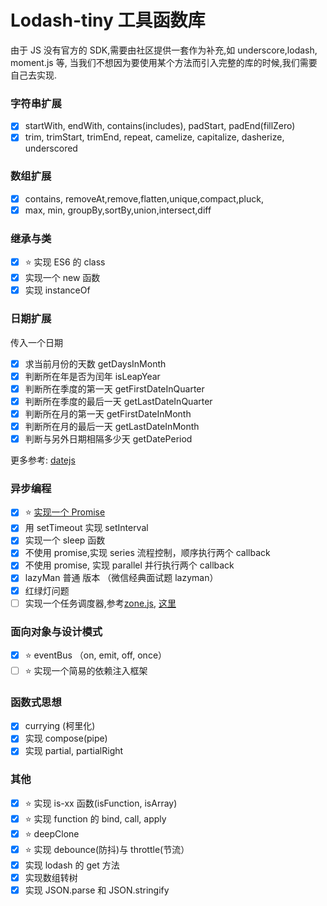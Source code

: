 # Lodash-tiny 工具函数库

由于 JS 没有官方的 SDK,需要由社区提供一套作为补充,如 underscore,lodash, moment.js 等, 当我们不想因为要使用某个方法而引入完整的库的时候,我们需要自己去实现.

### 字符串扩展

- [x] startWith, endWith, contains(includes), padStart, padEnd(fillZero)
- [x] trim, trimStart, trimEnd, repeat, camelize, capitalize, dasherize, underscored

### 数组扩展

- [x] contains, removeAt,remove,flatten,unique,compact,pluck,
- [x] max, min, groupBy,sortBy,union,intersect,diff

### 继承与类

- [x] ⭐ 实现 ES6 的 class
- [x] 实现一个 new 函数
- [x] 实现 instanceOf

### 日期扩展

传入一个日期

- [x] 求当前月份的天数 getDaysInMonth
- [x] 判断所在年是否为闰年 isLeapYear
- [x] 判断所在季度的第一天 getFirstDateInQuarter
- [x] 判断所在季度的最后一天 getLastDateInQuarter
- [x] 判断所在月的第一天 getFirstDateInMonth
- [x] 判断所在月的最后一天 getLastDateInMonth
- [x] 判断与另外日期相隔多少天 getDatePeriod

更多参考: [datejs](https://www.npmjs.com/package/datejs)

### 异步编程

- [x] ⭐ [实现一个 Promise](https://github.com/chenxiaoyao6228/js-rocks/tree/feat-promise/js-related/promise-tiny)
- [x] 用 setTimeout 实现 setInterval
- [x] 实现一个 sleep 函数
- [x] 不使用 promise,实现 series 流程控制，顺序执行两个 callback
- [x] 不使用 promise, 实现 parallel 并行执行两个 callback
- [x] lazyMan 普通 版本 （微信经典面试题 lazyman）
- [x] 红绿灯问题
- [ ] 实现一个任务调度器,参考[zone.js](https://www.youtube.com/watch?v=3IqtmUscE_U&t=150s&ab_channel=ng-conf), [这里](https://blog.csdn.net/github_39212680/article/details/73410009)

### 面向对象与设计模式

- [x] ⭐ eventBus （on, emit, off, once）
- [ ] ⭐ 实现一个简易的依赖注入框架

### 函数式思想

- [x] currying (柯里化)
- [x] 实现 compose(pipe)
- [x] 实现 partial, partialRight

### 其他

- [x] ⭐ 实现 is-xx 函数(isFunction, isArray)
- [x] ⭐ 实现 function 的 bind, call, apply
- [x] ⭐ deepClone
- [x] ⭐ 实现 debounce(防抖)与 throttle(节流）
- [x] 实现 lodash 的 get 方法
- [x] 实现数组转树
- [x] 实现 JSON.parse 和 JSON.stringify
